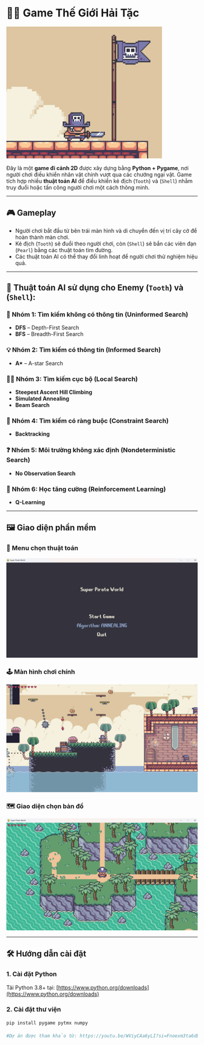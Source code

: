 # 🏴‍☠️ Game Thế Giới Hải Tặc
![Thumbnail](./img/thumbnail.png)

Đây là một **game đi cảnh 2D** được xây dựng bằng **Python + Pygame**, nơi người chơi điều khiển nhân vật chính vượt qua các chướng ngại vật. Game tích hợp nhiều **thuật toán AI** để điều khiển kẻ địch (`Tooth`) và (`Shell`) nhằm truy đuổi hoặc tấn công người chơi một cách thông minh.

---

## 🎮 Gameplay

- Người chơi bắt đầu từ bên trái màn hình và di chuyển đến vị trí cây cờ để hoàn thành màn chơi.
- Kẻ địch (`Tooth`) sẽ đuổi theo người chơi, còn (`Shell`) sẽ bắn các viên đạn (`Pearl`) bằng các thuật toán tìm đường.
- Các thuật toán AI có thể thay đổi linh hoạt để người chơi thử nghiệm hiệu quả.

---

## 🧠 Thuật toán AI sử dụng cho Enemy (`Tooth`) và (`Shell`):

### 🔎 Nhóm 1: Tìm kiếm không có thông tin (Uninformed Search)
- **DFS** – Depth-First Search  
- **BFS** – Breadth-First Search

### 💡 Nhóm 2: Tìm kiếm có thông tin (Informed Search)
- **A\*** – A-star Search

### 🧗‍♂️ Nhóm 3: Tìm kiếm cục bộ (Local Search)
- **Steepest Ascent Hill Climbing**  
- **Simulated Annealing**  
- **Beam Search**

### 🔗 Nhóm 4: Tìm kiếm có ràng buộc (Constraint Search)
- **Backtracking**

### ❓ Nhóm 5: Môi trường không xác định (Nondeterministic Search)
- **No Observation Search**

### 🧠 Nhóm 6: Học tăng cường (Reinforcement Learning)
- **Q-Learning**

---

## 🖼️ Giao diện phần mềm

### 🧭 Menu chọn thuật toán
![Menu chọn thuật toán](./img/Menu_UI.png)

### 🕹️ Màn hình chơi chính
![Giao diện chơi game](./img/GamePlay.png)

### 🗺️ Giao diện chọn bản đồ
![Giao diện chọn map](./img/MapSelection.png)

---

## 🛠️ Hướng dẫn cài đặt

### 1. Cài đặt Python
Tải Python 3.8+ tại: [https://www.python.org/downloads](https://www.python.org/downloads)

### 2. Cài đặt thư viện
```bash
pip install pygame pytmx numpy

#Dự án được tham khảo từ: https://youtu.be/WViyCAa6yLI?si=Fnoexm3ta6dEJhD-
